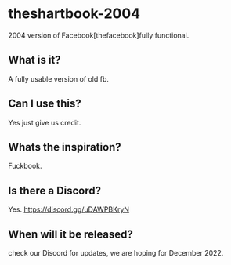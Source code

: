 # theshartbook-2004
2004 version of Facebook[thefacebook]fully functional.

## What is it?
A fully usable version of old fb.

## Can I use this?
Yes just give us credit.

## Whats the inspiration?
Fuckbook.

## Is there a Discord?

Yes. https://discord.gg/uDAWPBKryN

## When will it be released?

check our Discord for updates, we are hoping for December 2022.
